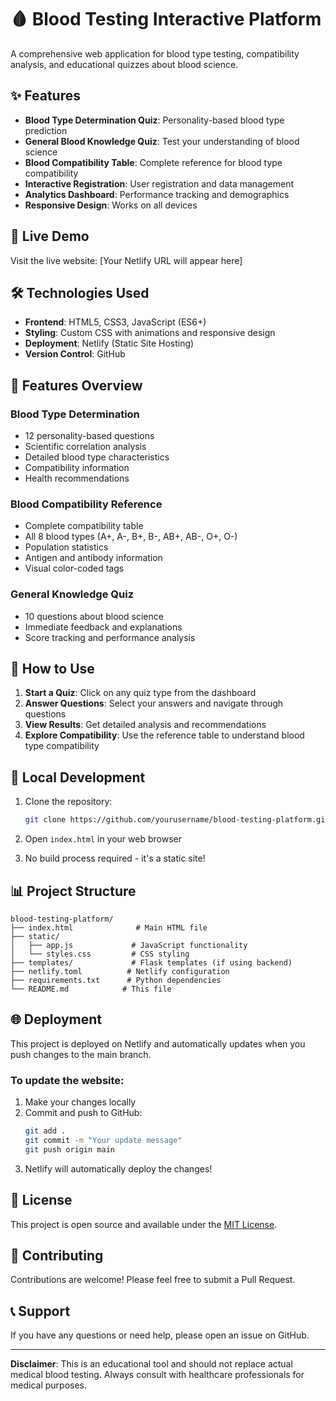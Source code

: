 # 🩸 Blood Testing Interactive Platform

A comprehensive web application for blood type testing, compatibility analysis, and educational quizzes about blood science.

## ✨ Features

- **Blood Type Determination Quiz**: Personality-based blood type prediction
- **General Blood Knowledge Quiz**: Test your understanding of blood science
- **Blood Compatibility Table**: Complete reference for blood type compatibility
- **Interactive Registration**: User registration and data management
- **Analytics Dashboard**: Performance tracking and demographics
- **Responsive Design**: Works on all devices

## 🚀 Live Demo

Visit the live website: [Your Netlify URL will appear here]

## 🛠️ Technologies Used

- **Frontend**: HTML5, CSS3, JavaScript (ES6+)
- **Styling**: Custom CSS with animations and responsive design
- **Deployment**: Netlify (Static Site Hosting)
- **Version Control**: GitHub

## 📱 Features Overview

### Blood Type Determination
- 12 personality-based questions
- Scientific correlation analysis
- Detailed blood type characteristics
- Compatibility information
- Health recommendations

### Blood Compatibility Reference
- Complete compatibility table
- All 8 blood types (A+, A-, B+, B-, AB+, AB-, O+, O-)
- Population statistics
- Antigen and antibody information
- Visual color-coded tags

### General Knowledge Quiz
- 10 questions about blood science
- Immediate feedback and explanations
- Score tracking and performance analysis

## 🎯 How to Use

1. **Start a Quiz**: Click on any quiz type from the dashboard
2. **Answer Questions**: Select your answers and navigate through questions
3. **View Results**: Get detailed analysis and recommendations
4. **Explore Compatibility**: Use the reference table to understand blood type compatibility

## 🔧 Local Development

1. Clone the repository:
   ```bash
   git clone https://github.com/yourusername/blood-testing-platform.git
   ```

2. Open `index.html` in your web browser

3. No build process required - it's a static site!

## 📊 Project Structure

```
blood-testing-platform/
├── index.html              # Main HTML file
├── static/
│   ├── app.js             # JavaScript functionality
│   └── styles.css         # CSS styling
├── templates/             # Flask templates (if using backend)
├── netlify.toml          # Netlify configuration
├── requirements.txt      # Python dependencies
└── README.md            # This file
```

## 🌐 Deployment

This project is deployed on Netlify and automatically updates when you push changes to the main branch.

### To update the website:
1. Make your changes locally
2. Commit and push to GitHub:
   ```bash
   git add .
   git commit -m "Your update message"
   git push origin main
   ```
3. Netlify will automatically deploy the changes!

## 📝 License

This project is open source and available under the [MIT License](LICENSE).

## 🤝 Contributing

Contributions are welcome! Please feel free to submit a Pull Request.

## 📞 Support

If you have any questions or need help, please open an issue on GitHub.

---

**Disclaimer**: This is an educational tool and should not replace actual medical blood testing. Always consult with healthcare professionals for medical purposes.
